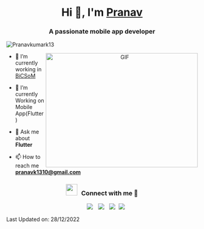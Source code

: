 <h1 align="center">Hi 👋, I'm <a href="https://100rabhcsmc.github.io/Me.io/" target="blank">
Pranav</a></h1>
<h3 align="center">A passionate mobile app developer</h3>

<p align="left"> <img src="https://komarev.com/ghpvc/?username=pranavkumark13&label=Profile%20views&color=0e75b6&style=flat" alt="Pranavkumark13" /> </p>
<a target="_blank" align="center">
  <img align="right" top="500" height="300" width="400" alt="GIF" src="https://media.giphy.com/media/SWoSkN6DxTszqIKEqv/giphy.gif">
</a>

- 🔭 I’m currently working in <a href="https://phoenix.tech/griffyn/" target="blank">BiCSoM</a>

- 🌱 I’m currently Working on Mobile App(Flutter)

- 💬 Ask me about **Flutter**

- 📫 How to reach me **pranavk1310@gmail.com**

<h3 align="center" > <img src="https://media.giphy.com/media/iY8CRBdQXODJSCERIr/giphy.gif" width="30" height="30" style="margin-right: 10px;">Connect with me 🤝 </h3>

<p align="center">

 <div align="center"  class="icons-social" style="margin-left: 10px;">
        <a style="margin-left: 10px;"  target="_blank" href="https://www.linkedin.com/in/pranav-kumar-k-596b63148/">
			<img src="https://img.icons8.com/doodle/40/000000/linkedin--v2.png"></a>
        <a style="margin-left: 10px;" target="_blank" href="https://github.com/pranavkumark13">
		<img src="https://img.icons8.com/doodle/40/000000/github--v1.png"></a>
		<a style="margin-left: 10px;" target="_blank" href="https://twitter.com/Pranavkumark13">
			<img src="https://img.icons8.com/doodle/1x/twitter-squared--v2.png" ></a>
		<a style="margin-left: 5px;" target="_blank" href="">
					<img src="https://img.icons8.com/plasticine/0.5x/resume.png" ></a>
      </div>

</p>

Last Updated on: 28/12/2022
